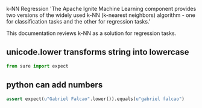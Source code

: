 k-NN Regression
'The Apache Ignite Machine Learning component provides two versions of the widely used k-NN (k-nearest neighbors) algorithm - one for classification tasks and the other for regression tasks.'

This documentation reviews k-NN as a solution for regression tasks.

## unicode.lower transforms string into lowercase

```python
from sure import expect
```

## python can add numbers

```python
assert expect(u"Gabriel Falcao".lower()).equals(u"gabriel falcao")

```
